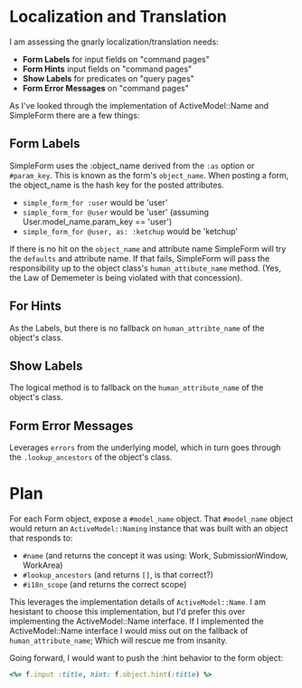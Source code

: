 # Localization and Translation

I am assessing the gnarly localization/translation needs:

* **Form Labels** for input fields on "command pages"
* **Form Hints** input fields on "command pages"
* **Show Labels** for predicates on "query pages"
* **Form Error Messages** on "command pages"

As I've looked through the implementation of ActiveModel::Name and SimpleForm
there are a few things:

## Form Labels

SimpleForm uses the :object_name derived from the `:as` option or `#param_key`.
This is known as the form's `object_name`.
When posting a form, the object_name is the hash key for the posted attributes.

- `simple_form_for :user` would be 'user'
- `simple_form_for @user` would be 'user' (assuming User.model_name.param_key == 'user')
- `simple_form_for @user, as: :ketchup` would be 'ketchup'

If there is no hit on the `object_name` and attribute name SimpleForm will try
the `defaults` and attribute name.
If that fails, SimpleForm will pass the responsibility up to the object class's `human_attibute_name` method.
(Yes, the Law of Dememeter is being violated with that concession).

## For Hints

As the Labels, but there is no fallback on `human_attribte_name` of the object's class.

## Show Labels

The logical method is to fallback on the `human_attribute_name` of the object's class.

## Form Error Messages

Leverages `errors` from the underlying model, which in turn goes through the `.lookup_ancestors` of the object's class.

# Plan

For each Form object, expose a `#model_name` object.
That `#model_name` object would return an `ActiveModel::Naming` instance that was built with an object that responds to:

* `#name` (and returns the concept it was using: Work, SubmissionWindow, WorkArea)
* `#lookup_ancestors` (and returns `[]`, is that correct?)
* `#i18n_scope` (and returns the correct scope)

This leverages the implementation details of `ActiveModel::Name`.
I am hesistant to choose this implementation, but I'd prefer this over implementing the ActiveModel::Name interface.
If I implemented the ActiveModel::Name interface I would miss out on the fallback of `human_attribute_name`; Which will
rescue me from insanity.

Going forward, I would want to push the :hint behavior to the form object:

```ruby
<%= f.input :title, hint: f.object.hint(:title) %>
```